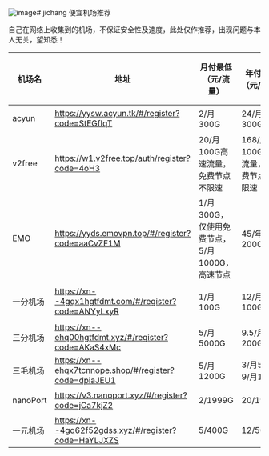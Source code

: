 ![image](https://github.com/1cccccc/jichang/assets/68212098/d8bf67e2-ebe8-48ed-84d2-31aa51d89b55)# jichang
便宜机场推荐

自己在网络上收集到的机场，不保证安全性及速度，此处仅作推荐，出现问题与本人无关，望知悉！

| 机场名   | 地址                                                   | 月付最低（元/流量）                           | 年付最低（元/流量）                | 限制设备 | 速度         |
| -------- | ------------------------------------------------------ | --------------------------------------------- | ---------------------------------- | -------- | ------------ |
| acyun    | https://yysw.acyun.tk/#/register?code=StEGfIqT         | 2/月300G                                      | 24/月300G                          | 不限     | 还行         |
| v2free   | https://w1.v2free.top/auth/register?code=4oH3          | 20/月100G高速流量，免费节点不限速             | 168/月100G高速流量，免费节点不限速 | 不限     | 快           |
| EMO      | https://yyds.emovpn.top/#/register?code=aaCvZF1M       | 1/月300G，仅使用免费节点，5/月1000G，高速节点 | 45/年20000G                        | 不限     | 还行，节点多 |
| 一分机场 | https://xn--4gqx1hgtfdmt.com/#/register?code=ANYyLxyR  | 1/月100G                                      | 12/月100G                          | 不限     | 快，但节点少 |
| 三分机场 | https://xn--ehq00hgtfdmt.xyz/#/register?code=AKaS4xMc  | 5/月5000G                                     | 9.5/月200G                         | 不限     | 未使用过     |
| 三毛机场 | https://xn--ehqx7tcnnope.shop/#/register?code=dpiaJEU1 | 5/月1200G                                     | 3/月5G，9/月100G                   | 不限     | 未使用过     |
| nanoPort | https://v3.nanoport.xyz/#/register?code=jCa7kjZ2       | 2/1999G                                       | 20/1999G                           | 3        | 未使用过     |
| 一元机场 | https://xn--4gq62f52gdss.xyz/#/register?code=HaYLJXZS  | 5/400G                                        | 12/500G                            | 不限     | 未使用过     |
